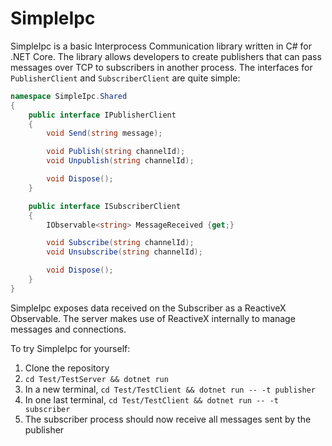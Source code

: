 # SimpleIpc

SimpleIpc is a basic Interprocess Communication library written in C# for .NET Core. The library allows developers to create publishers that can pass messages over TCP to subscribers in another process. The interfaces for `PublisherClient` and `SubscriberClient` are quite simple:

```csharp
namespace SimpleIpc.Shared
{
    public interface IPublisherClient
    {
        void Send(string message);

        void Publish(string channelId);
        void Unpublish(string channelId);

        void Dispose();
    }

    public interface ISubscriberClient
    {
        IObservable<string> MessageReceived {get;}

        void Subscribe(string channelId);
        void Unsubscribe(string channelId);

        void Dispose();
    }
}
```
SimpleIpc exposes data received on the Subscriber as a ReactiveX Observable. The server makes use of ReactiveX internally to manage messages and connections.

To try SimpleIpc for yourself:
1. Clone the repository
2. `cd Test/TestServer && dotnet run`
3. In a new terminal, `cd Test/TestClient && dotnet run -- -t publisher`
4. In one last terminal, `cd Test/TestClient && dotnet run -- -t subscriber`
5. The subscriber process should now receive all messages sent by the publisher